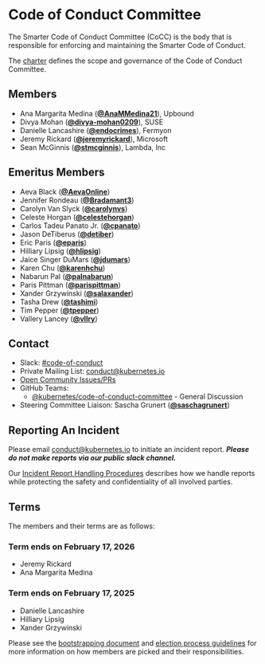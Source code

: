 <!---
This is an autogenerated file!

Please do not edit this file directly, but instead make changes to the
sigs.yaml file in the project root.

To understand how this file is generated, see https://git.k8s.io/community/generator/README.md
--->
# Code of Conduct Committee

The Smarter Code of Conduct Committee (CoCC) is the body that is responsible for enforcing and maintaining the Smarter Code of Conduct.

The [charter](charter.md) defines the scope and governance of the Code of Conduct Committee.

## Members

* Ana Margarita Medina (**[@AnaMMedina21](https://github.com/AnaMMedina21)**), Upbound
* Divya Mohan (**[@divya-mohan0209](https://github.com/divya-mohan0209)**), SUSE
* Danielle Lancashire (**[@endocrimes](https://github.com/endocrimes)**), Fermyon
* Jeremy Rickard (**[@jeremyrickard](https://github.com/jeremyrickard)**), Microsoft
* Sean McGinnis (**[@stmcginnis](https://github.com/stmcginnis)**), Lambda, Inc

## Emeritus Members

* Aeva Black (**[@AevaOnline](https://github.com/AevaOnline)**)
* Jennifer Rondeau (**[@Bradamant3](https://github.com/Bradamant3)**)
* Carolyn Van Slyck (**[@carolynvs](https://github.com/carolynvs)**)
* Celeste Horgan (**[@celestehorgan](https://github.com/celestehorgan)**)
* Carlos Tadeu Panato Jr. (**[@cpanato](https://github.com/cpanato)**)
* Jason DeTiberus (**[@detiber](https://github.com/detiber)**)
* Eric Paris (**[@eparis](https://github.com/eparis)**)
* Hilliary Lipsig (**[@hlipsig](https://github.com/hlipsig)**)
* Jaice Singer DuMars (**[@jdumars](https://github.com/jdumars)**)
* Karen Chu (**[@karenhchu](https://github.com/karenhchu)**)
* Nabarun Pal (**[@palnabarun](https://github.com/palnabarun)**)
* Paris Pittman (**[@parispittman](https://github.com/parispittman)**)
* Xander Grzywinski (**[@salaxander](https://github.com/salaxander)**)
* Tasha Drew (**[@tashimi](https://github.com/tashimi)**)
* Tim Pepper (**[@tpepper](https://github.com/tpepper)**)
* Vallery Lancey (**[@vllry](https://github.com/vllry)**)

## Contact
- Slack: [#code-of-conduct](https://kubernetes.slack.com/messages/code-of-conduct)
- Private Mailing List: conduct@kubernetes.io
- [Open Community Issues/PRs](https://github.com/kubernetes/community/labels/committee%2Fcode-of-conduct)
- GitHub Teams:
    - [@kubernetes/code-of-conduct-committee](https://github.com/orgs/kubernetes/teams/code-of-conduct-committee) - General Discussion
- Steering Committee Liaison: Sascha Grunert (**[@saschagrunert](https://github.com/saschagrunert)**)

[subproject-definition]: https://github.com/kubernetes/community/blob/master/governance.md#subprojects
<!-- BEGIN CUSTOM CONTENT -->

## Reporting An Incident

Please email conduct@kubernetes.io to initiate an incident report. **_Please do not make reports via our public slack channel._**

Our [Incident Report Handling Procedures](incident-process.md) describes how we handle reports while protecting the safety and confidentiality of all involved parties.

## Terms

The members and their terms are as follows:

### Term ends on February 17, 2026

- Jeremy Rickard
- Ana Margarita Medina

### Term ends on February 17, 2025

- Danielle Lancashire
- Hilliary Lipsig
- Xander Grzywinski

Please see the [bootstrapping document](./bootstrapping-process.md) and [election process guidelines](election.md) for more information on how members are picked and their responsibilities.

<!-- END CUSTOM CONTENT -->
